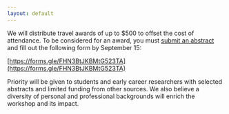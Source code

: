 ```yaml
---
layout: default
---
```

We will distribute travel awards of up to $500 to offset the cost of attendance. To be considered for an award, you must [submit an abstract](https://lmrl-bio.github.io/call) and fill out the following form by September 15:

[https://forms.gle/FHN3BtJKBMtG523TA](https://forms.gle/FHN3BtJKBMtG523TA)

Priority will be given to students and early career researchers with selected abstracts and limited funding from other sources. We also believe a diversity of personal and professional backgrounds will enrich the workshop and its impact.
